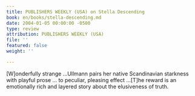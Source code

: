 ```yaml
---
title: PUBLISHERS WEEKLY (USA) on Stella Descending
book: en/books/stella-descending.md
date: 2004-01-05 00:00:00 -0500
type: review
attribution: PUBLISHERS WEEKLY (USA)
file: ''
featured: false
weight: ''

---
```

\[W\]onderfully strange …Ullmann pairs her native Scandinavian starkness with playful prose … to peculiar, pleasing effect …\[T\]he reward is an emotionally rich and layered story about the elusiveness of truth.